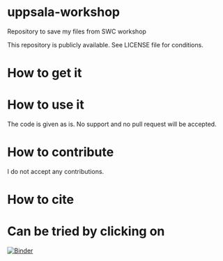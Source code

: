 # uppsala-workshop
Repository to save my files from SWC workshop

This repository is publicly available. See LICENSE file for conditions.

# How to get it

# How to use it

The code is given as is. No support and no pull request will be accepted.

# How to contribute

I do not accept any contributions.

# How to cite

# Can be tried by clicking on 
[![Binder](https://mybinder.org/badge.svg)](https://mybinder.org/v2/gh/CarstenKost/uppsala-workshop-CK/tree/master?urlpath=rstudio)
